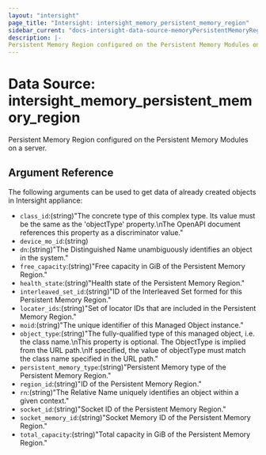 ```yaml
---
layout: "intersight"
page_title: "Intersight: intersight_memory_persistent_memory_region"
sidebar_current: "docs-intersight-data-source-memoryPersistentMemoryRegion"
description: |-
Persistent Memory Region configured on the Persistent Memory Modules on a server.
---
```


# Data Source: intersight_memory_persistent_memory_region
Persistent Memory Region configured on the Persistent Memory Modules on a server.
## Argument Reference
The following arguments can be used to get data of already created objects in Intersight appliance:
* `class_id`:(string)"The concrete type of this complex type. Its value must be the same as the 'objectType' property.\nThe OpenAPI document references this property as a discriminator value."
* `device_mo_id`:(string)
* `dn`:(string)"The Distinguished Name unambiguously identifies an object in the system."
* `free_capacity`:(string)"Free capacity in GiB of the Persistent Memory Region."
* `health_state`:(string)"Health state of the Persistent Memory Region."
* `interleaved_set_id`:(string)"ID of the Interleaved Set formed for this Persistent Memory Region."
* `locater_ids`:(string)"Set of locator IDs that are included in the Persistent Memory Region."
* `moid`:(string)"The unique identifier of this Managed Object instance."
* `object_type`:(string)"The fully-qualified type of this managed object, i.e. the class name.\nThis property is optional. The ObjectType is implied from the URL path.\nIf specified, the value of objectType must match the class name specified in the URL path."
* `persistent_memory_type`:(string)"Persistent Memory type of the Persistent Memory Region."
* `region_id`:(string)"ID of the Persistent Memory Region."
* `rn`:(string)"The Relative Name uniquely identifies an object within a given context."
* `socket_id`:(string)"Socket ID of the Persistent Memory Region."
* `socket_memory_id`:(string)"Socket Memory ID of the Persistent Memory Region."
* `total_capacity`:(string)"Total capacity in GiB of the Persistent Memory Region."
